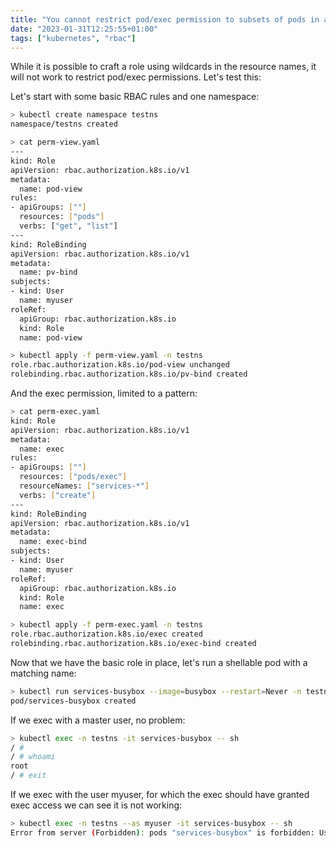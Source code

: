 ```yaml
---
title: "You cannot restrict pod/exec permission to subsets of pods in a namespace"
date: "2023-01-31T12:25:55+01:00"
tags: ["kubernetes", "rbac"]
---
```


While it is possible to craft a role using wildcards in the resource names, it will not work to restrict pod/exec permissions. Let's test this:

Let's start with some basic RBAC rules and one namespace:

```sh
> kubectl create namespace testns
namespace/testns created

> cat perm-view.yaml 
---
kind: Role
apiVersion: rbac.authorization.k8s.io/v1
metadata:
  name: pod-view
rules:
- apiGroups: [""]
  resources: ["pods"]
  verbs: ["get", "list"]
---
kind: RoleBinding
apiVersion: rbac.authorization.k8s.io/v1
metadata:
  name: pv-bind
subjects:
- kind: User
  name: myuser
roleRef:
  apiGroup: rbac.authorization.k8s.io
  kind: Role
  name: pod-view

> kubectl apply -f perm-view.yaml -n testns
role.rbac.authorization.k8s.io/pod-view unchanged
rolebinding.rbac.authorization.k8s.io/pv-bind created
```

And the exec permission, limited to a pattern:

```sh
> cat perm-exec.yaml 
kind: Role
apiVersion: rbac.authorization.k8s.io/v1
metadata:
  name: exec
rules:
- apiGroups: [""]
  resources: ["pods/exec"]
  resourceNames: ["services-*"]
  verbs: ["create"]
---
kind: RoleBinding
apiVersion: rbac.authorization.k8s.io/v1
metadata:
  name: exec-bind
subjects:
- kind: User
  name: myuser
roleRef:
  apiGroup: rbac.authorization.k8s.io
  kind: Role
  name: exec

> kubectl apply -f perm-exec.yaml -n testns
role.rbac.authorization.k8s.io/exec created
rolebinding.rbac.authorization.k8s.io/exec-bind created
```

Now that we have the basic role in place, let's run a shellable pod with a matching name:

```sh
> kubectl run services-busybox --image=busybox --restart=Never -n testns -- sh -c "sleep infinity"
pod/services-busybox created
```

If we exec with a master user, no problem:

```sh
> kubectl exec -n testns -it services-busybox -- sh
/ #
/ # whoami
root
/ # exit
```

If we exec with the user myuser, for which the exec should have granted exec access we can see it is not working:

```sh
> kubectl exec -n testns --as myuser -it services-busybox -- sh
Error from server (Forbidden): pods "services-busybox" is forbidden: User "myuser" cannot create resource "pods/exec" in API group "" in the namespace "testns"
```
